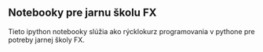 ## Notebooky pre jarnu školu FX

Tieto ipython notebooky slúžia ako rýcklokurz programovania v pythone pre potreby
jarnej školy FX.
